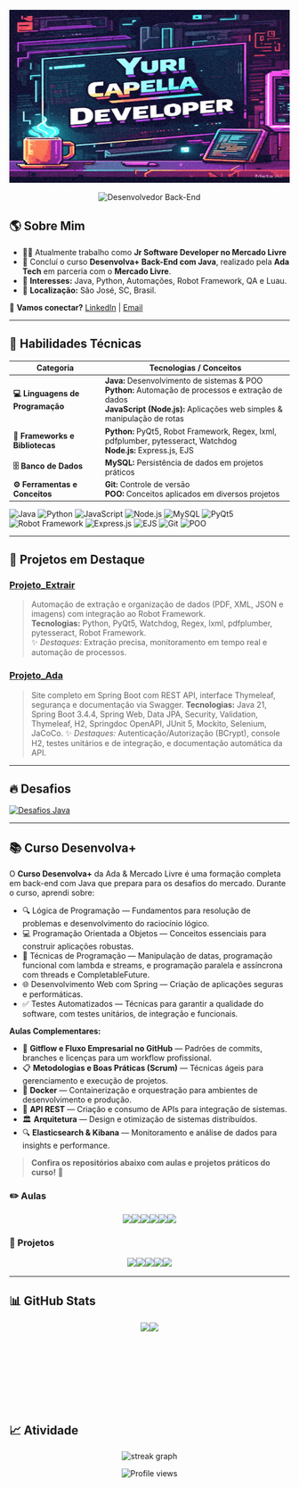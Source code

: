





<p align="center">
  <img src="https://raw.githubusercontent.com/yuricapella/yuricapella/main/gif/apresentacao.gif" width="650" height="310"/>
</p>


<div style="display: flex; flex-wrap: wrap; justify-content: center;">
  <img src="https://readme-typing-svg.herokuapp.com?color=%2330A3DC&size=28&center=true&vCenter=true&width=800&lines=Desenvolvedor+Back-End;💻+Java+|+Python+|+Banco+de+Dados+|+Regex+|+Git" alt="Desenvolvedor Back-End">
</div>

## 🌎 Sobre Mim   
- 👨‍💻 Atualmente trabalho como **Jr Software Developer no Mercado Livre**
- 🧠 Concluí o curso **Desenvolva+ Back-End com Java**, realizado pela **Ada Tech** em parceria com o **Mercado Livre**. 
- 📖 **Interesses:** Java, Python, Automações, Robot Framework, QA e Luau.  
- 📍 **Localização:** São José, SC, Brasil.

💬 **Vamos conectar?** [LinkedIn](https://www.linkedin.com/in/yuricapella/) | [Email](mailto:yuricapelladossantos@gmail.com)

---

## 🎯 Habilidades Técnicas


| Categoria                     | Tecnologias / Conceitos                                                                                          |
| ----------------------------- | ------------------------------------------------------------------------------------------------------------------ |
| **💻 Linguagens de Programação**| **Java:** Desenvolvimento de sistemas & POO<br>**Python:** Automação de processos e extração de dados<br>**JavaScript (Node.js):** Aplicações web simples & manipulação de rotas  |
| **🔧 Frameworks e Bibliotecas**| **Python:** PyQt5, Robot Framework, Regex, lxml, pdfplumber, pytesseract, Watchdog<br>**Node.js:** Express.js, EJS |
| **🗄️ Banco de Dados**         | **MySQL:** Persistência de dados em projetos práticos                                                            |
| **⚙️ Ferramentas e Conceitos**| **Git:** Controle de versão<br>**POO:** Conceitos aplicados em diversos projetos                                  |

![Java](https://img.shields.io/badge/Java-ED8B00?style=flat&logo=java&logoColor=fff) 
![Python](https://img.shields.io/badge/Python-3776AB?style=flat&logo=python&logoColor=fff) 
![JavaScript](https://img.shields.io/badge/JavaScript-F7DF1E?style=flat&logo=javascript&logoColor=000) 
![Node.js](https://img.shields.io/badge/Node.js-339933?style=flat&logo=node.js&logoColor=fff) 
![MySQL](https://img.shields.io/badge/MySQL-4479A1?style=flat&logo=mysql&logoColor=fff) 
![PyQt5](https://img.shields.io/badge/PyQt5-41C7F4?style=flat&logo=python&logoColor=fff) 
![Robot Framework](https://img.shields.io/badge/Robot_Framework-FF0000?style=flat&logo=robotframework&logoColor=fff) 
![Express.js](https://img.shields.io/badge/Express.js-000000?style=flat&logo=express&logoColor=fff) 
![EJS](https://img.shields.io/badge/EJS-000000?style=flat&logo=ejs&logoColor=fff) 
![Git](https://img.shields.io/badge/Git-F05032?style=flat&logo=git&logoColor=fff) 
![POO](https://img.shields.io/badge/POO-000000?style=flat&logo=java&logoColor=fff) 

---

## 🚀 Projetos em Destaque
### [Projeto_Extrair](https://github.com/yuricapella/Projeto_Extrair)
> Automação de extração e organização de dados (PDF, XML, JSON e imagens) com integração ao Robot Framework.  
**Tecnologias:** Python, PyQt5, Watchdog, Regex, lxml, pdfplumber, pytesseract, Robot Framework.  
✨ *Destaques:* Extração precisa, monitoramento em tempo real e automação de processos.

### [Projeto_Ada](https://github.com/yuricapella/projeto-ada)

> Site completo em Spring Boot com REST API, interface Thymeleaf, segurança e documentação via Swagger.
> **Tecnologias:** Java 21, Spring Boot 3.4.4, Spring Web, Data JPA, Security, Validation, Thymeleaf, H2, Springdoc OpenAPI, JUnit 5, Mockito, Selenium, JaCoCo.
> ✨ *Destaques:* Autenticação/Autorização (BCrypt), console H2, testes unitários e de integração, e documentação automática da API.


---

## 🔥 Desafios
<a href="https://github.com/yuricapella/coddyChallengesJava">
  <img height="150px" src="https://github-readme-stats.vercel.app/api/pin/?username=yuricapella&repo=coddyChallengesJava&theme=radical" alt="Desafios Java" />
</a>

---

## 📚 Curso Desenvolva+
O **Curso Desenvolva+** da Ada & Mercado Livre é uma formação completa em back-end com Java que prepara para os desafios do mercado. Durante o curso, aprendi sobre:

- 🔍 Lógica de Programação — Fundamentos para resolução de problemas e desenvolvimento do raciocínio lógico.
- 💻 Programação Orientada a Objetos — Conceitos essenciais para construir aplicações robustas.
- 🔀 Técnicas de Programação — Manipulação de datas, programação funcional com lambda e streams, e programação paralela e assíncrona com threads e CompletableFuture.
- 🌐 Desenvolvimento Web com Spring — Criação de aplicações seguras e performáticas.
- ✅ Testes Automatizados — Técnicas para garantir a qualidade do software, com testes unitários, de integração e funcionais.

**Aulas Complementares:**  
- 🔄 **Gitflow e Fluxo Empresarial no GitHub** — Padrões de commits, branches e licenças para um workflow profissional.  
- 📋 **Metodologias e Boas Práticas (Scrum)** — Técnicas ágeis para gerenciamento e execução de projetos.  
- 🐳 **Docker** — Containerização e orquestração para ambientes de desenvolvimento e produção.  
- 🔗 **API REST** — Criação e consumo de APIs para integração de sistemas.  
- 🏛️ **Arquitetura** — Design e otimização de sistemas distribuídos.  
- 🔍 **Elasticsearch & Kibana** — Monitoramento e análise de dados para insights e performance.  

> **Confira os repositórios abaixo com aulas e projetos práticos do curso!** 🚀

### ✏️ Aulas
<div style="display: flex; flex-wrap: wrap; justify-content: center;">
  <a href="https://github.com/yuricapella/programacao-web-2">
    <img height="125px" src="https://github-readme-stats.vercel.app/api/pin/?username=yuricapella&repo=programacao-web-2&theme=radical" />
  </a>
  <a href="https://github.com/yuricapella/tecnicas-de-programacao">
    <img height="125px" src="https://github-readme-stats.vercel.app/api/pin/?username=yuricapella&repo=tecnicas-de-programacao&theme=radical" />
  </a>
  <a href="https://github.com/yuricapella/programacao-orientada-objetos-2">
    <img height="125px" src="https://github-readme-stats.vercel.app/api/pin/?username=yuricapella&repo=programacao-orientada-objetos-2&theme=radical" />
  </a>
  <a href="https://github.com/yuricapella/programacao-orientada-objetos-1">
    <img height="125px" src="https://github-readme-stats.vercel.app/api/pin/?username=yuricapella&repo=programacao-orientada-objetos-1&theme=radical" />
  </a>
  <a href="https://github.com/yuricapella/logica-programacao-1">
    <img height="125px" src="https://github-readme-stats.vercel.app/api/pin/?username=yuricapella&repo=logica-programacao-1&theme=radical" />
  </a>
  <a href="https://github.com/yuricapella/ct-meli-coding-tank">
    <img height="125px" src="https://github-readme-stats.vercel.app/api/pin/?username=yuricapella&repo=ct-meli-coding-tank&theme=radical" />
  </a>
</div>

### 📁 Projetos
<div style="display: flex; flex-wrap: wrap; justify-content: center;">
  <a href="https://github.com/yuricapella/projeto-ada">
    <img height="150px" src="https://github-readme-stats.vercel.app/api/pin/?username=yuricapella&repo=projeto-ada&theme=radical" />
  </a>
  <a href="https://github.com/yuricapella/gerenciador-de-tarefas">
    <img height="150px" src="https://github-readme-stats.vercel.app/api/pin/?username=yuricapella&repo=gerenciador-de-tarefas&theme=radical" />
  </a>
  <a href="https://github.com/yuricapella/e-commerce">
    <img height="150px" src="https://github-readme-stats.vercel.app/api/pin/?username=yuricapella&repo=e-commerce&theme=radical" />
  </a>
  <a href="https://github.com/yuricapella/sistema-locacao-veiculos">
    <img height="150px" src="https://github-readme-stats.vercel.app/api/pin/?username=yuricapella&repo=sistema-locacao-veiculos&theme=radical" />
  </a>
  <a href="https://github.com/yuricapella/calculo-de-salario">
    <img height="150px" src="https://github-readme-stats.vercel.app/api/pin/?username=yuricapella&repo=calculo-de-salario&theme=radical" />
  </a>
</div>
  

---

## 📊 GitHub Stats

<div style="display: flex; flex-wrap: wrap; justify-content: center;">
  <img height="150px" src="https://github-readme-stats.vercel.app/api?username=yuricapella&hide_title=true&hide_border=true&show_icons=true&include_all_commits=true&count_private=true&line_height=21&theme=radical"/>
  <img height="150px" src="https://github-readme-stats.vercel.app/api/top-langs/?username=yuricapella&hide=html&hide_title=true&hide_border=true&layout=compact&langs_count=6&theme=radical"/>
</div>


## 📈 Atividade
<div align="center">
  <img src="https://streak-stats.demolab.com?user=yuricapella&locale=en&mode=daily&theme=dark&hide_border=false&border_radius=5&order=3" height="220" alt="streak graph"  />
</div>

<p align="center">
  <img src="https://komarev.com/ghpvc/?username=yuricapella&color=brightgreen" alt="Profile views"/>
</p>


<!--
<p align="center">
  <img src="https://github-readme-activity-graph.vercel.app/graph?username=yuricapella&theme=react" alt="Activity Graph" />
</p>
-->

<!--
gif
<img src="https://raw.githubusercontent.com/yuricapella/yuricapella/main/gif/wave.gif" width="30px" height="30px" />


Cores para utilizar talvez.
&title_color=ffffff&text_color=c9cacc&icon_color=2bbc8a&bg_color=1d1f21
-->


